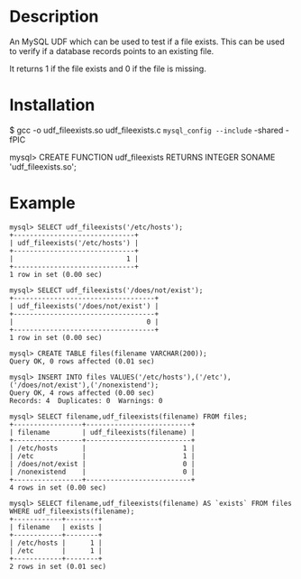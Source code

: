 Description
===========
An MySQL UDF which can be used to test if a file exists. This can be used to verify if a database records points to an existing file.

It returns 1 if the file exists and 0 if the file is missing.

Installation
============
$ gcc -o udf_fileexists.so udf_fileexists.c `mysql_config --include` -shared -fPIC

mysql> CREATE FUNCTION udf_fileexists RETURNS INTEGER SONAME 'udf_fileexists.so';

Example
=======

    mysql> SELECT udf_fileexists('/etc/hosts');
    +------------------------------+
    | udf_fileexists('/etc/hosts') |
    +------------------------------+
    |                            1 |
    +------------------------------+
    1 row in set (0.00 sec)
    
    mysql> SELECT udf_fileexists('/does/not/exist');
    +-----------------------------------+
    | udf_fileexists('/does/not/exist') |
    +-----------------------------------+
    |                                 0 |
    +-----------------------------------+
    1 row in set (0.00 sec)
    
    mysql> CREATE TABLE files(filename VARCHAR(200));
    Query OK, 0 rows affected (0.01 sec)
    
    mysql> INSERT INTO files VALUES('/etc/hosts'),('/etc'),('/does/not/exist'),('/nonexistend');
    Query OK, 4 rows affected (0.00 sec)
    Records: 4  Duplicates: 0  Warnings: 0
    
    mysql> SELECT filename,udf_fileexists(filename) FROM files;
    +-----------------+--------------------------+
    | filename        | udf_fileexists(filename) |
    +-----------------+--------------------------+
    | /etc/hosts      |                        1 |
    | /etc            |                        1 |
    | /does/not/exist |                        0 |
    | /nonexistend    |                        0 |
    +-----------------+--------------------------+
    4 rows in set (0.00 sec)
    
    mysql> SELECT filename,udf_fileexists(filename) AS `exists` FROM files WHERE udf_fileexists(filename);
    +------------+--------+
    | filename   | exists |
    +------------+--------+
    | /etc/hosts |      1 |
    | /etc       |      1 |
    +------------+--------+
    2 rows in set (0.01 sec)
    
